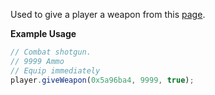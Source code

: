 Used to give a player a weapon from this [page](https://wiki.altv.mp/wiki/GTA:Weapon_Models).

**Example Usage**

```js
// Combat shotgun.
// 9999 Ammo
// Equip immediately
player.giveWeapon(0x5a96ba4, 9999, true);
```
